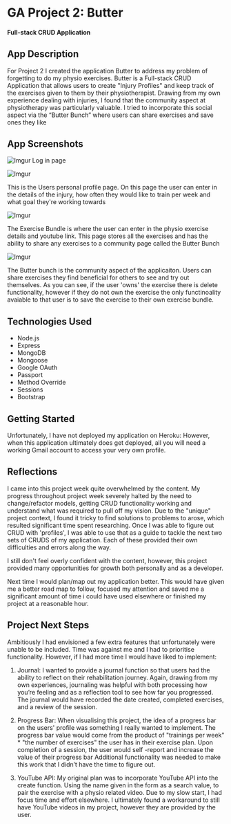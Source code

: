# GA Project 2: Butter

#### Full-stack CRUD Application

## App Description

For Project 2 I created the application Butter to address my problem of forgetting to do my physio exercises. Butter is a Full-stack CRUD Application that allows users to create "Injury Profiles" and keep track of the exercises given to them by their physiotherapist. Drawing from my own experience dealing with injuries, I found that the community aspect at physiotherapy was particularly valuable. I tried to incorporate this social aspect via the “Butter Bunch” where users can share exercises and save ones they like

## App Screenshots

![Imgur](https://i.imgur.com/CmdG6Hk.png)
Log in page

![Imgur](https://i.imgur.com/XEl52dX.png)

This is the Users personal profile page. On this page the user can enter in the details of the injury, how often they would like to train per week and what goal they're working towards 

![Imgur](https://i.imgur.com/Lhg6RhB.png)

The Exercise Bundle is where the user can enter in the physio exercise details and youtube link. This page stores all the exercises and has the ability to share any exercises to a community page called the Butter Bunch 

![Imgur](https://i.imgur.com/ui3kwC9.png)

The Butter bunch is the community aspect of the applicaiton. Users can share exercises they find beneficial for others to see and try out themselves. As you can see, if the user 'owns' the exercise there is delete functionality, however if they do not own the exercise the only functinoality avaiable to that user is to save the exercise to their own exercise bundle. 

## Technologies Used
- Node.js
- Express
- MongoDB
- Mongoose
- Google OAuth
- Passport
- Method Override
- Sessions
- Bootstrap

## Getting Started
Unfortunately, I have not deployed my application on Heroku:
However, when this application ultimately does get deployed, all you will need a working Gmail account to access your very own profile.

## Reflections
I came into this project week quite overwhelmed by the content. My progress throughout project week severely halted by the need to change/refactor models, getting CRUD functionality working and understand what was required to pull off my vision. Due to the "unique" project context, I found it tricky to find solutions to problems to arose, which resulted significant time spent researching. Once I was able to figure out CRUD with 'profiles', I was able to use that as a guide to tackle the next two sets of CRUDS of my application. Each of these provided their own difficulties and errors along the way.

I still don't feel overly confident with the content, however, this project provided many opportunities for growth both personally and as a developer.

Next time I would plan/map out my application better. This would have given me a better road map to follow, focused my attention and saved me a significant amount of time i could have used elsewhere or finished my project at a reasonable hour.

## Project Next Steps
Ambitiously I had envisioned a few extra features that unfortunately were unable to be included. Time was against me and I had to prioritise functionality. However, if I had more time I would have liked to implement:

1. Journal: I wanted to provide a journal function so that users had the ability to reflect on their rehabilitation journey. Again, drawing from my own experiences, journaling was helpful with both processing how you’re feeling and as a reflection tool to see how far you progressed. The journal would have recorded the date created, completed exercises, and a review of the session.

2. Progress Bar: When visualising this project, the idea of a progress bar on the users' profile was something I really wanted to implement. The progress bar value would come from the product of "trainings per week" \* "the number of exercises" the user has in their exercise plan. Upon completion of a session, the user would self -report and increase the value of their progress bar Additional functionality was needed to make this work that I didn’t have the time to figure out.

3. YouTube API: My original plan was to incorporate YouTube API into the create function. Using the name given in the form as a search value, to pair the exercise with a physio related video. Due to my slow start, I had focus time and effort elsewhere. I ultimately found a workaround to still have YouTube videos in my project, however they are provided by the user.
